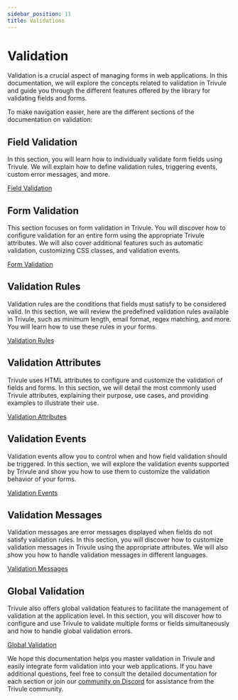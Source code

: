 ```yaml
---
sidebar_position: 11
title: Validations
---
```

 
# Validation
Validation is a crucial aspect of managing forms in web applications. In this documentation, we will explore the concepts related to validation in Trivule and guide you through the different features offered by the library for validating fields and forms.

To make navigation easier, here are the different sections of the documentation on validation:

## Field Validation

In this section, you will learn how to individually validate form fields using Trivule. We will explain how to define validation rules, triggering events, custom error messages, and more.

[Field Validation](/docs/validation/tr-input)

## Form Validation

This section focuses on form validation in Trivule. You will discover how to configure validation for an entire form using the appropriate Trivule attributes. We will also cover additional features such as automatic validation, customizing CSS classes, and validation events.

[Form Validation](/docs/validation/tr-form)

## Validation Rules

Validation rules are the conditions that fields must satisfy to be considered valid. In this section, we will review the predefined validation rules available in Trivule, such as minimum length, email format, regex matching, and more. You will learn how to use these rules in your forms.

[Validation Rules](/docs/rules/)

## Validation Attributes

Trivule uses HTML attributes to configure and customize the validation of fields and forms. In this section, we will detail the most commonly used Trivule attributes, explaining their purpose, use cases, and providing examples to illustrate their use.

[Validation Attributes](/docs/attributes/)

## Validation Events

Validation events allow you to control when and how field validation should be triggered. In this section, we will explore the validation events supported by Trivule and show you how to use them to customize the validation behavior of your forms.

[Validation Events](/docs/events/)

## Validation Messages

Validation messages are error messages displayed when fields do not satisfy validation rules. In this section, you will discover how to customize validation messages in Trivule using the appropriate attributes. We will also show you how to handle validation messages in different languages.

[Validation Messages](/docs/messages/)

## Global Validation

Trivule also offers global validation features to facilitate the management of validation at the application level. In this section, you will discover how to configure and use Trivule to validate multiple forms or fields simultaneously and how to handle global validation errors.

[Global Validation](/docs/validation/trivule)



We hope this documentation helps you master validation in Trivule and easily integrate form validation into your web applications. If you have additional questions, feel free to consult the detailed documentation for each section or join our [community on Discord](https://discord.gg/wPPAfq5n) for assistance from the Trivule community.
